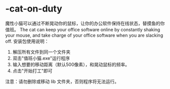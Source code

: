 # -cat-on-duty
魔性小猫可以通过不断晃动你的鼠标，让你的办公软件保持在线状态，替摸鱼的你值班。
The cat can keep your office software online by constantly shaking your mouse, and take charge of your office software when you are slacking off.
安装包使用说明：
1. 解压所有文件到同一个文件夹
2. 双击"值班小猫.exe"运行程序
3. 输入想要的移动距离（默认500像素），和晃动鼠标的频率。
4. 点击"开始打工"即可

注意：请勿删除或移动 lib 文件夹，否则程序将无法运行。
